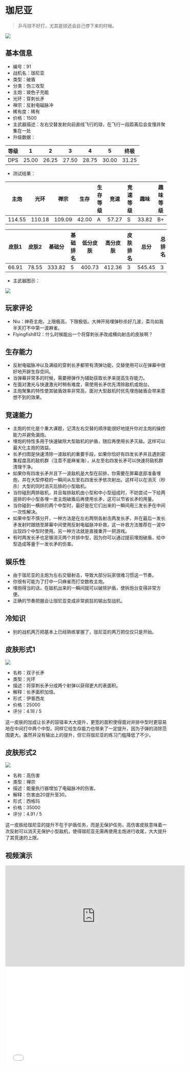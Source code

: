# 珈尼亚

> 乒乓球不好打，尤其是球还会自己停下来的时候。

<img src="/ships/ship_91.png" style={{zoom:1}}/>

## 基本信息

- 编号：91
- 战机名：珈尼亚
- 类型：破盾
- 分类：伪三攻型
- 主炮：玻色子充能
- 光环：穿刺长矛
- 禅宗：反射电磁脉冲
- 稀有度：稀有
- 价格：1500
- 主武器描述：左右交替发射向前直线飞行的球，在飞行一段距离后会变慢并聚集在一处
- 升级数据：

| 等级 | 1 | 2 | 3 | 4 | 5 | 终极 |
|--|--|--|--|--|--|--|
| DPS | 25.00 | 26.25 | 27.50 | 28.75 | 30.00 | 31.25 |

- 测试结果：

| 主炮 | 光环 | 禅宗 | 生存 | 生存等级 | 竞速 | 竞速等级 | 趣味 | 趣味等级 |
|--|--|--|--|--|--|--|--|--|
| 114.55 | 110.18 | 109.09 | 42.00 | A | 57.27 | S | 33.82 | B+ |

| 皮肤1 | 皮肤2 | 基础分 | 基础排名 | 低分皮肤 | 高分皮肤 | 皮肤排名 | 总分 | 总排名 |
|--|--|--|--|--|--|--|--|--|
| 66.91 | 78.55 | 333.82 | 5 | 400.73 | 412.36 | 3 | 545.45 | 3 |

- 主武器图示：

<img src="/illustration/main_91.gif" style={{zoom:1}}/>

## 玩家评论

- Niu：神奇主炮，上限极高，下限极低。大神开局埋弹秒杀好几波，菜鸟如我半天打不中第一波麻雀。
- Flyingfish812：什么时候能出一个将穿刺长矛改成横向射击的皮肤啊？

## 生存能力

- 反射电磁脉冲以及满级的穿刺长矛都带有清弹功能，交替使用可以在弹幕中很好地开辟生存空间。
- 当弹幕非常多的时候，需要擦弹作为辅助获取长矛来提高生存能力。
- 在面对激光与快速激光时稍有难度，需使用长矛优先清除敌机或炮台。
- 主炮聚集的特性使其破盾效率非常高，面对大型敌机时优先埋炮破盾会带来意想不到的效果。

## 竞速能力

- 主炮的优化是个重大课题，记清左右交替的顺序能很好地提升你对主炮的操控能力并避免漏炮。
- 埋炮的特性多用于快速破除大型敌机的护盾，随后再使用长矛灭敌。这样可以最大化主炮的效益。
- 长矛扫图是快速清除一波敌机的重要手段，如果你恰好有四发长矛并且遇到密集程度高的敌机群（注意不是麻雀海），从左至右四发长矛可以快速将敌机群清理干净。
- 如果你有四发长矛并且下一波敌机是大型在前排，你需要在屏幕底部准备埋炮，并在大型停稳的一瞬间从左至右四发长矛依次射出。这样可以在消灭（秒杀）大型的同时消灭后排的小型敌机。
- 当你碰到两排敌机，并且每排敌机由小型和中小型组成时，不妨尝试一下给两竖排的中小型各埋一发主炮破盾后再使用长矛，这可以节省长矛的用量。
- 当你碰到一横排的两个中型时，最好是在它们出来的一瞬间用三发长矛在中间一次性解决。
- 如果中型不慎分开，一种方法是在左右两侧各射击两发长矛，并在最后一发长矛发射时跟随至屏幕中间使用反射电磁脉冲补救，这一补救方法推荐在一波中出现四个中型时使用。另一种方法就是直接重开一把游戏。
- 有时两发长矛也足够消灭两个并排中型，因为你可以通过提前埋炮破盾，给中型造成等量于一发长矛的伤害。

## 娱乐性

- 由于珈尼亚的主炮为左右交替射击，导致大部分玩家很难习惯这一节奏。
- 你很有可能为了打中一只麻雀而打空数枚主炮。
- 埋炮得当的话，在敌机出来的一瞬间就可以破除护盾，使拆炮台变得非常方便。
- 正确的节奏把握会让珈尼亚变成非常疯狂的输出型战机。

## 冷知识

- 别的战机两万把基本上已经熟练掌握了，珈尼亚的两万把仅仅只是开始。

## 皮肤形式1

<img src="/ships/ship_91_apex_1.png" style={{zoom:1}}/>

- 名称：双子长矛
- 类型：光环
- 描述：将穿刺长矛分成两个射弹以获得更大的表面积。
- 解释：长矛面积加倍。
- 形式：伊普西龙
- 价格：25000
- 评分：4.18 / 5

这一皮肤的加成让长矛的容错率大大提升，更宽的面积使得面对并排中型时更容易地在中间打中两个中型。同样它给生存能力也带来了一定提升，因为子弹的消除范围更大。虽然并没有输出上的提升，但它将珈尼亚的练习门槛降低了不少。

## 皮肤形式2

<img src="/ships/ship_91_apex_2.png" style={{zoom:1}}/>

- 名称：高伤害
- 类型：禅宗
- 描述：能量执行器增加了电磁脉冲的伤害。
- 解释：伤害由20提升至30。
- 形式：西格玛
- 价格：35000
- 评分：4.91 / 5

这一皮肤给珈尼亚的提升不在于护盾任务，而是无保护任务。高伤害皮肤意味着一次反射可以消灭无保护小型敌机，使得珈尼亚无需再使用主炮进行收尾，大大提升了其竞速的上限。

## 视频演示

<iframe width="560" height="315" src="https://www.youtube.com/embed/Zbrp1Pi0PdA?si=cbPFA5UBm5FZAiWd" title="YouTube video player" frameborder="0" allow="accelerometer; autoplay; clipboard-write; encrypted-media; gyroscope; picture-in-picture; web-share" referrerpolicy="strict-origin-when-cross-origin" allowfullscreen></iframe>

<br/>

<iframe width="560" height="315" src="//player.bilibili.com/player.html?aid=579427207&bvid=BV1p64y157YP&cid=1358916721&p=1&autoplay=false" scrolling="no" border="0" frameborder="no" allow="accelerometer; autoplay; clipboard-write; encrypted-media; gyroscope; picture-in-picture; web-share" framespacing="0" allowfullscreen="true"> </iframe>